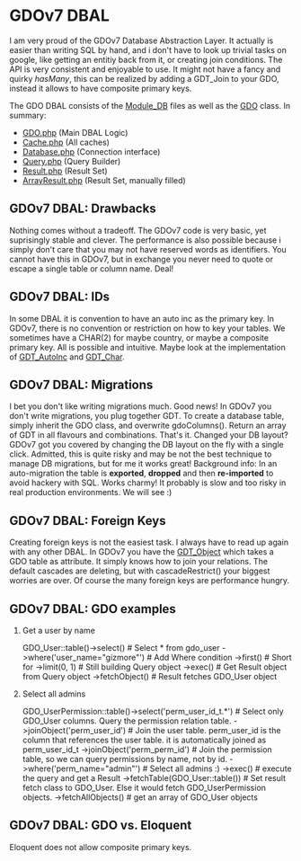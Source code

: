 # GDOv7 DBAL

I am very proud of the GDOv7 Database Abstraction Layer. It actually is easier than writing SQL by hand, 
and i don't have to look up trivial tasks on google,
like getting an entitiy back from it,
or creating join conditions.
The API is very consistent and enjoyable to use.
It might not have a fancy and quirky *hasMany*,
this can be realized by adding a GDT_Join to your GDO,
instead it allows to have composite primary keys.

The GDO DBAL consists of the [Module_DB](../GDO/DB) files as well as the [GDO](../GDO/Core/GDO.php) class.
In summary:

 - [GDO.php](../GDO/Core/GDO.php) (Main DBAL Logic)
 - [Cache.php](../GDO/DB/Cache.php) (All caches)
 - [Database.php](../GDO/DB/Database.php) (Connection interface)
 - [Query.php](../GDO/DB/Query.php) (Query Builder)
 - [Result.php](../GDO/DB/Result.php) (Result Set)
 - [ArrayResult.php](../GDO/DB/ArrayResult.php) (Result Set, manually filled)


## GDOv7 DBAL: Drawbacks

Nothing comes without a tradeoff.
The GDOv7 code is very basic, yet suprisingly stable and clever.
The performance is also possible because i simply don't care that you may not have reserved words as identifiers.
You cannot have this in GDOv7, but in exchange you never need to quote or escape a single table or column name. Deal!
 
 
## GDOv7 DBAL: IDs

In some DBAL it is convention to have an auto inc as the primary key.
In GDOv7, there is no convention or restriction on how to key your tables.
We sometimes have a CHAR(2) for maybe country, or maybe a composite primary key. All is possible and intuitive.
Maybe look at the implementation of [GDT_AutoInc](../GDO/Core/GDT_AutoInc.php) and [GDT_Char](../GDO/Core/GDT_Char.php).


## GDOv7 DBAL: Migrations

I bet you don't like writing migrations much.
Good news! In GDOv7 you don't write migrations, you plug together GDT.
To create a database table, simply inherit the GDO class, and overwrite gdoColumns().
Return an array of GDT in all flavours and combinations. That's it.
Changed your DB layout?
GDOv7 got you covered by changing the DB layout on the fly with a single click.
Admitted, this is quite risky and may be not the best technique to manage DB migrations, but for me it works great!
Background info: In an auto-migration the table is **exported**, **dropped** and then **re-imported** to avoid hackery with SQL.
Works charmy!
It probably is slow and too risky in real production environments.
We will see :)


## GDOv7 DBAL: Foreign Keys

Creating foreign keys is not the easiest task.
I always have to read up again with any other DBAL.
In GDOv7 you have the [GDT_Object](../GDO/Core/GDT_Object.php) which takes a GDO table as attribute.
It simply knows how to join your relations.
The default cascades are deleting, but with cascadeRestrict() your biggest worries are over.
Of course the many foreign keys are performance hungry.


## GDOv7 DBAL: GDO examples

1) Get a user by name

    GDO_User::table()->select() # Select * from gdo_user
    ->where('user_name="gizmore"') # Add Where condition
    ->first() # Short for ->limit(0, 1) # Still building Query object
    ->exec() # Get Result object from Query object
    ->fetchObject() # Result fetches GDO_User object
    

2) Select all admins

    GDO_UserPermission::table()->select('perm_user_id_t.*') # Select only  GDO_User columns. Query the permission relation table.
    ->joinObject('perm_user_id') # Join the user table. perm_user_id is the column that references the user table. it is automatically joined as perm_user_id_t
    ->joinObject('perm_perm_id') # Join the permission table, so we can query permissions by name, not by id.
    ->where('perm_name="admin"') # Select all admins :)
    ->exec() # execute the query and get a Result
    ->fetchTable(GDO_User::table()) # Set result fetch class to GDO_User. Else it would fetch GDO_UserPermission objects.
    ->fetchAllObjects() # get an array of GDO_User objects



## GDOv7 DBAL: GDO vs. Eloquent

Eloquent does not allow composite primary keys.


##
